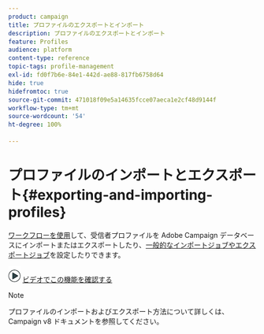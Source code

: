 ```yaml
---
product: campaign
title: プロファイルのエクスポートとインポート
description: プロファイルのエクスポートとインポート
feature: Profiles
audience: platform
content-type: reference
topic-tags: profile-management
exl-id: fd0f7b6e-84e1-442d-ae88-817fb6758d64
hide: true
hidefromtoc: true
source-git-commit: 471018f09e5a14635fcce07aeca1e2cf48d9144f
workflow-type: tm+mt
source-wordcount: '54'
ht-degree: 100%

---
```


# プロファイルのインポートとエクスポート{#exporting-and-importing-profiles}



[ワークフローを使用](#use-workflows)して、受信者プロファイルを Adobe Campaign データベースにインポートまたはエクスポートしたり、[一般的なインポートジョブやエクスポートジョブ](#create-jobs)を設定したりできます。

![](assets/do-not-localize/how-to-video.png) [ビデオでこの機能を確認する](#import-profiles-video)

>[!NOTE]
>
>プロファイルのインポートおよびエクスポート方法について詳しくは、Campaign v8 ドキュメントを参照してください。


<!--

## Use workflows{#use-workflows}

Exports and imports are configured in dedicated templates executed through workflows via import and export activities. They can be repeated automatically according to a schedule, for example to automate data exchange between several information systems. [Learn more](../../platform/using/import-export-workflows.md#best-practices-when-importing-data)

If necessary, you can create an occasional import or export job via the **[!UICONTROL Generic imports and exports]** feature described below.

## Create jobs{#create-jobs}

To configure and execute data imports and exports jobs, go to the **[!UICONTROL Profiles and targets]** tab and click the **[!UICONTROL Jobs]** link. [Learn more](../../platform/using/about-generic-imports-exports.md)

![](assets/s_ncs_user_interface_import_link.png)


## Tutorial video {#import-profiles-video}

This video explains how to import profiles in Adobe Campaign, for an occasional import.

>[!VIDEO](https://video.tv.adobe.com/v/328395?quality=12&captions=jpn)

Additional Campaign Classic how-to videos are available [here](https://experienceleague.adobe.com/docs/campaign-classic-learn/tutorials/overview.html?lang=ja).
-->
